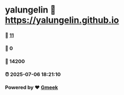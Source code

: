 # yalungelin :link: https://yalungelin.github.io 
### :page_facing_up: [11](https://yalungelin.github.io/tag.html) 
### :speech_balloon: 0 
### :hibiscus: 14200 
### :alarm_clock: 2025-07-06 18:21:10 
### Powered by :heart: [Gmeek](https://github.com/Meekdai/Gmeek)
